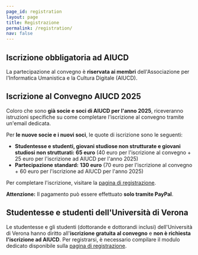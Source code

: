 ```yaml
---
page_id: registration
layout: page
title: Registrazione
permalink: /registration/
nav: false
---
```


## Iscrizione obbligatoria ad AIUCD

La partecipazione al convegno è **riservata ai membri** dell'Associazione per l'Informatica Umanistica e la Cultura Digitale (AIUCD).

## Iscrizione al Convegno AIUCD 2025

Coloro che sono **già socie e soci di AIUCD per l'anno 2025**, riceveranno istruzioni specifiche su come completare l'iscrizione al convegno tramite un'email dedicata.

Per **le nuove socie e i nuovi soci**, le quote di iscrizione sono le seguenti:

- **Studentesse e studenti, giovani studiose non strutturate e giovani studiosi non strutturati:** **65 euro** (40 euro per l'iscrizione al convegno + 25 euro per l'iscrizione ad AIUCD per l'anno 2025)  
- **Partecipazione standard:** **130 euro** (70 euro per l'iscrizione al convegno + 60 euro per l'iscrizione ad AIUCD per l'anno 2025)

Per completare l'iscrizione, visitare la [pagina di registrazione](https://www.aiucd.it/aiucd2025-iscrizione-a-associazione-e-convegno/).

**Attenzione:** Il pagamento può essere effettuato **solo tramite PayPal**.

## Studentesse e studenti dell'Università di Verona

Le studentesse e gli studenti (dottorande e dottorandi inclusi) dell'Università di Verona hanno diritto all'**iscrizione gratuita al convegno** e **non è richiesta l'iscrizione ad AIUCD**. Per registrarsi, è necessario compilare il modulo dedicato disponibile sulla [pagina di registrazione](https://www.aiucd.it/aiucd2025-iscrizione-a-associazione-e-convegno/).
